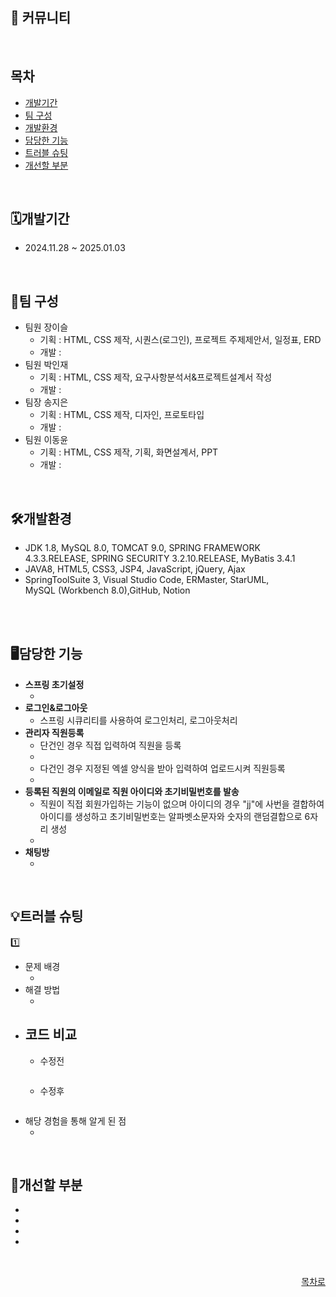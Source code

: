 :speech_balloon: 커뮤니티
-


<br>

## 목차
  - [개발기간](#개발기간)
  - [팀 구성](#팀-구성)
  - [개발환경](#개발환경)
  - [담당한 기능](#담당한-기능)
  - [트러블 슈팅](#트러블-슈팅)
  - [개선할 부분](#개선할-부분)


<br>


🗓️개발기간 
-
  + 2024.11.28 ~ 2025.01.03

<br>

👥팀 구성
-
  + 팀원 장이슬
    + 기획 : HTML, CSS 제작, 시퀀스(로그인), 프로젝트 주제제안서, 일정표, ERD
    + 개발 : 
  + 팀원 박인재
    + 기획 : HTML, CSS 제작, 요구사항분석서&프로젝트설계서 작성
    + 개발 : 
  + 팀장 송지은
    + 기획 : HTML, CSS 제작, 디자인, 프로토타입
    + 개발 : 
  + 팀원 이동윤
    + 기획 : HTML, CSS 제작, 기획, 화면설계서, PPT
    + 개발 : 
  

<br>

🛠개발환경
-
  + JDK 1.8, MySQL 8.0, TOMCAT 9.0, SPRING FRAMEWORK 4.3.3.RELEASE, SPRING SECURITY 3.2.10.RELEASE, MyBatis 3.4.1
  + JAVA8, HTML5, CSS3, JSP4, JavaScript, jQuery, Ajax
  + SpringToolSuite 3, Visual Studio Code, ERMaster, StarUML, MySQL (Workbench 8.0),GitHub, Notion

<br>


<br>

🖥담당한 기능
-
  - **스프링 초기설정**
    - &nbsp;
  - **로그인&로그아웃**
    - 스프링 시큐리티를 사용하여 로그인처리, 로그아웃처리
  - **관리자 직원등록**
    - 단건인 경우 직접 입력하여 직원을 등록
    - &nbsp;
    - 다건인 경우 지정된 엑셀 양식을 받아 입력하여 업로드시켜 직원등록
    - &nbsp;
  - **등록된 직원의 이메일로 직원 아이디와 초기비밀번호를 발송**
    - 직원이 직접 회원가입하는 기능이 없으며 아이디의 경우 "jj"에 사번을 결합하여 아이디를 생성하고 초기비밀번호는 알파벳소문자와 숫자의 랜덤결합으로 6자리 생성
    - &nbsp;
  - **채팅방**
    - &nbsp;



<br>

💡트러블 슈팅
-
1️⃣ 
  - 문제 배경
    - &nbsp;
  - 해결 방법
    - &nbsp;
  - 코드 비교
    - 
      - 수정전
      ```
      ```
      - 수정후
      ```
      ``` 
  - 해당 경험을 통해 알게 된 점
    - &nbsp;


<br>


📝개선할 부분
-
  - 
  - 
  - 
  - 
 
<br>
     
<div align="right">
  
[목차로](#목차)

</div>
